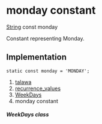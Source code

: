 
<div>

# monday constant

</div>


[String](https://api.flutter.dev/flutter/dart-core/String-class.html)
const monday



Constant representing Monday.



## Implementation

``` language-dart
static const monday = 'MONDAY';
```







1.  [talawa](../../index.md)
2.  [recurrence_values](../../constants_recurrence_values/)
3.  [WeekDays](../../constants_recurrence_values/WeekDays-class.md)
4.  monday constant

##### WeekDays class








